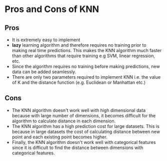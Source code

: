 # Pros and Cons of KNN

## Pros
* It is extremely easy to implement
* **lazy** learning algorithm and therefore requires no training prior to making real time predictions. This makes the KNN algorithm much faster than other algorithms that require training e.g SVM, linear regression, etc.
* Since the algorithm requires no training before making predictions, new data can be added seamlessly.
* There are only two parameters required to implement KNN i.e. the value of K and the distance function (e.g. Euclidean or Manhattan etc.)
## Cons
* The KNN algorithm doesn't work well with high dimensional data because with large number of dimensions, it becomes difficult for the algorithm to calculate distance in each dimension.
* The KNN algorithm has a high prediction cost for large datasets. This is because in large datasets the cost of calculating distance between new point and each existing point becomes higher.
* Finally, the KNN algorithm doesn't work well with categorical features since it is difficult to find the distance between dimensions with categorical features.

